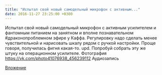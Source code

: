 ```yaml
---
title: "Испытал свой новый самодельный микрофон с активным..."
date: 2016-11-27 23:25:00 +0300
---
```


Испытал свой новый самодельный микрофон с активным усилителем и фантомным питанием на занятном и вполне познавательном #драконопроблемном эфире у Каффа. Регулировку надо сделать менее чувствительной и нарисовать шкалу рядом с ручкой настройки. Проще говоря, получилась фигня какая-то.
upd. Попробуй собрать эту же штуку на операционном усилителе.
Фотография
<a class="vk-attach" href="https://vk.com/photo41076938_456239112">https://vk.com/photo41076938_456239112</a>
Аудиозапись

<a class="vk-attach" href="https://vk.com/photo41076938_456239112">Вложение</a>
